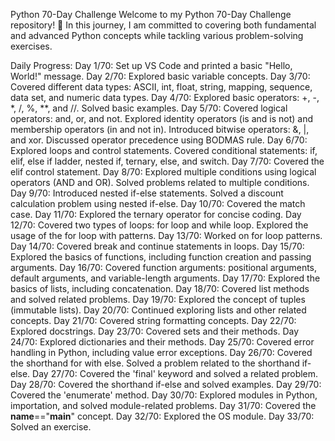 Python 70-Day Challenge
Welcome to my Python 70-Day Challenge repository! 🚀 In this journey, I am committed to covering both fundamental and advanced Python concepts while tackling various problem-solving exercises.

Daily Progress:
Day 1/70:
Set up VS Code and printed a basic "Hello, World!" message.
Day 2/70:
Explored basic variable concepts.
Day 3/70:
Covered different data types: ASCII, int, float, string, mapping, sequence, data set, and numeric data types.
Day 4/70:
Explored basic operators: +, -, *, /, %, **, and //.
Solved basic examples.
Day 5/70:
Covered logical operators: and, or, and not.
Explored identity operators (is and is not) and membership operators (in and not in).
Introduced bitwise operators: &, |, and xor.
Discussed operator precedence using BODMAS rule.
Day 6/70:
Explored loops and control statements.
Covered conditional statements: if, elif, else if ladder, nested if, ternary, else, and switch.
Day 7/70:
Covered the elif control statement.
Day 8/70:
Explored multiple conditions using logical operators (AND and OR).
Solved problems related to multiple conditions.
Day 9/70:
Introduced nested if-else statements.
Solved a discount calculation problem using nested if-else.
Day 10/70:
Covered the match case.
Day 11/70:
Explored the ternary operator for concise coding.
Day 12/70:
Covered two types of loops: for loop and while loop.
Explored the usage of the for loop with patterns.
Day 13/70:
Worked on for loop patterns.
Day 14/70:
Covered break and continue statements in loops.
Day 15/70:
Explored the basics of functions, including function creation and passing arguments.
Day 16/70:
Covered function arguments: positional arguments, default arguments, and variable-length arguments.
Day 17/70:
Explored the basics of lists, including concatenation.
Day 18/70:
Covered list methods and solved related problems.
Day 19/70:
Explored the concept of tuples (immutable lists).
Day 20/70:
Continued exploring lists and other related concepts.
Day 21/70:
Covered string formatting concepts.
Day 22/70:
Explored docstrings.
Day 23/70:
Covered sets and their methods.
Day 24/70:
Explored dictionaries and their methods.
Day 25/70:
Covered error handling in Python, including value error exceptions.
Day 26/70:
Covered the shorthand for with else.
Solved a problem related to the shorthand if-else.
Day 27/70:
Covered the 'final' keyword and solved a related problem.
Day 28/70:
Covered the shorthand if-else and solved examples.
Day 29/70:
Covered the 'enumerate' method.
Day 30/70:
Explored modules in Python, importation, and solved module-related problems.
Day 31/70:
Covered the __name__=="__main__" concept.
Day 32/70:
Explored the OS module.
Day 33/70:
Solved an exercise.
